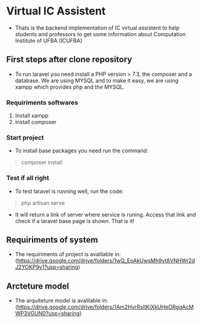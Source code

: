 # Virtual IC Assistent
- Thats is the backend implementation of IC virtual assistent to help students and professors to get some information about Computation Institute of UFBA (ICUFBA)

## First steps after clone repository 
- To run laravel you need install a PHP version > 7.3, the composer and a database. We are using MYSQL and to make it easy, we are using xampp which provides php and the MYSQL. 
### Requiriments softwares
1. Install xampp
2. Install composer 

### Start project
- To install base packages you need run the command:
> composer install

### Test if all right
- To test laravel is running well, run the code:
> php artisan serve
- It will return a link of server where service is runing. Access that link and check if a laravel base page is shown. That is it! 

## Requiriments of system
- The requiriments of project is avalilable in: (https://drive.google.com/drive/folders/1wQ_EoAkUwsMh9vt8VNHWr2dJ2YOKP9y1?usp=sharing)

## Arcteture model 
- The arquiteture model is avalilable in: (https://drive.google.com/drive/folders/1Am2HyrRsltKiXkUHeORgqAcMWP3VGUN0?usp=sharing)
